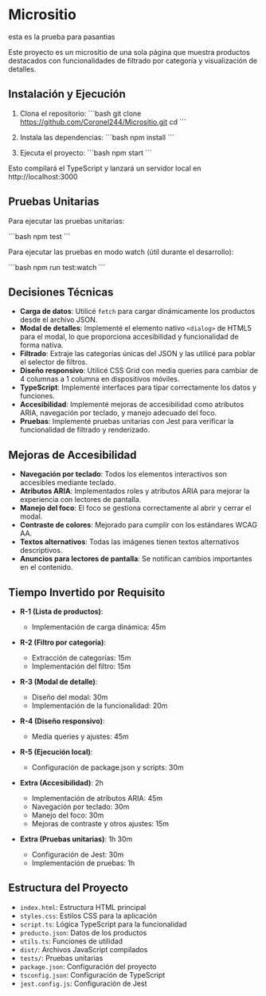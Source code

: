 # Micrositio
esta es la prueba para pasantias


Este proyecto es un micrositio de una sola página que muestra productos destacados con funcionalidades de filtrado por categoría y visualización de detalles.

## Instalación y Ejecución

1. Clona el repositorio:
\`\`\`bash
git clone <https://github.com/Coronel244/Micrositio.git>
cd <Micrositio>
\`\`\`

2. Instala las dependencias:
\`\`\`bash
npm install
\`\`\`

3. Ejecuta el proyecto:
\`\`\`bash
npm start
\`\`\`

Esto compilará el TypeScript y lanzará un servidor local en http://localhost:3000

## Pruebas Unitarias

Para ejecutar las pruebas unitarias:

\`\`\`bash
npm test
\`\`\`

Para ejecutar las pruebas en modo watch (útil durante el desarrollo):

\`\`\`bash
npm run test:watch
\`\`\`

## Decisiones Técnicas

- **Carga de datos**: Utilicé `fetch` para cargar dinámicamente los productos desde el archivo JSON.
- **Modal de detalles**: Implementé el elemento nativo `<dialog>` de HTML5 para el modal, lo que proporciona accesibilidad y funcionalidad de forma nativa.
- **Filtrado**: Extraje las categorías únicas del JSON y las utilicé para poblar el selector de filtros.
- **Diseño responsivo**: Utilicé CSS Grid con media queries para cambiar de 4 columnas a 1 columna en dispositivos móviles.
- **TypeScript**: Implementé interfaces para tipar correctamente los datos y funciones.
- **Accesibilidad**: Implementé mejoras de accesibilidad como atributos ARIA, navegación por teclado, y manejo adecuado del foco.
- **Pruebas**: Implementé pruebas unitarias con Jest para verificar la funcionalidad de filtrado y renderizado.

## Mejoras de Accesibilidad

- **Navegación por teclado**: Todos los elementos interactivos son accesibles mediante teclado.
- **Atributos ARIA**: Implementados roles y atributos ARIA para mejorar la experiencia con lectores de pantalla.
- **Manejo del foco**: El foco se gestiona correctamente al abrir y cerrar el modal.
- **Contraste de colores**: Mejorado para cumplir con los estándares WCAG AA.
- **Textos alternativos**: Todas las imágenes tienen textos alternativos descriptivos.
- **Anuncios para lectores de pantalla**: Se notifican cambios importantes en el contenido.

## Tiempo Invertido por Requisito

- **R-1 (Lista de productos)**:
  - Implementación de carga dinámica: 45m

- **R-2 (Filtro por categoría)**:
  - Extracción de categorías: 15m
  - Implementación del filtro: 15m

- **R-3 (Modal de detalle)**:
  - Diseño del modal: 30m
  - Implementación de la funcionalidad: 20m

- **R-4 (Diseño responsivo)**:
  - Media queries y ajustes: 45m

- **R-5 (Ejecución local)**: 
  - Configuración de package.json y scripts: 30m

- **Extra (Accesibilidad)**: 2h
  - Implementación de atributos ARIA: 45m
  - Navegación por teclado: 30m
  - Manejo del foco: 30m
  - Mejoras de contraste y otros ajustes: 15m

- **Extra (Pruebas unitarias)**: 1h 30m
  - Configuración de Jest: 30m
  - Implementación de pruebas: 1h


## Estructura del Proyecto

- `index.html`: Estructura HTML principal
- `styles.css`: Estilos CSS para la aplicación
- `script.ts`: Lógica TypeScript para la funcionalidad
- `producto.json`: Datos de los productos
- `utils.ts`: Funciones de utilidad
- `dist/`: Archivos JavaScript compilados
- `tests/`: Pruebas unitarias
- `package.json`: Configuración del proyecto
- `tsconfig.json`: Configuración de TypeScript
- `jest.config.js`: Configuración de Jest
